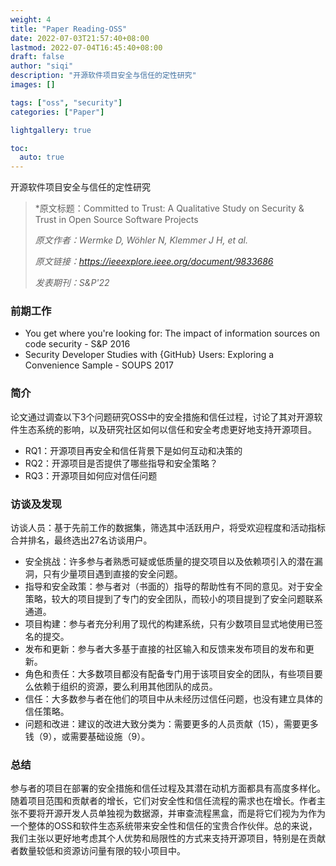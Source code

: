 ```yaml
---
weight: 4
title: "Paper Reading-OSS"
date: 2022-07-03T21:57:40+08:00
lastmod: 2022-07-04T16:45:40+08:00
draft: false
author: "siqi"
description: "开源软件项目安全与信任的定性研究"
images: []

tags: ["oss", "security"]
categories: ["Paper"]

lightgallery: true

toc:
  auto: true
---
```

开源软件项目安全与信任的定性研究
<!--more-->


> *原文标题：Committed to Trust: A Qualitative Study on Security & Trust in Open Source Software Projects
>
> *原文作者：Wermke D, Wöhler N, Klemmer J H, et al.*
>
> *原文链接：https://ieeexplore.ieee.org/document/9833686*
>
> *发表期刊：S&P'22*

### 前期工作
- You get where you're looking for: The impact of information sources on code security - S&P 2016
- Security Developer Studies with {GitHub} Users: Exploring a Convenience Sample - SOUPS 2017
  
### 简介
论文通过调查以下3个问题研究OSS中的安全措施和信任过程，讨论了其对开源软件生态系统的影响，以及研究社区如何以信任和安全考虑更好地支持开源项目。
- RQ1：开源项目再安全和信任背景下是如何互动和决策的
- RQ2：开源项目是否提供了哪些指导和安全策略？
- RQ3：开源项目如何应对信任问题

### 访谈及发现
访谈人员：基于先前工作的数据集，筛选其中活跃用户，将受欢迎程度和活动指标合并排名，最终选出27名访谈用户。
- 安全挑战：许多参与者熟悉可疑或低质量的提交项目以及依赖项引入的潜在漏洞，只有少量项目遇到直接的安全问题。
- 指导和安全政策：参与者对（书面的）指导的帮助性有不同的意见。对于安全策略，较大的项目提到了专门的安全团队，而较小的项目提到了安全问题联系通道。
- 项目构建：参与者充分利用了现代的构建系统，只有少数项目显式地使用已签名的提交。
- 发布和更新：参与者大多基于直接的社区输入和反馈来发布项目的发布和更新。
- 角色和责任：大多数项目都没有配备专门用于该项目安全的团队，有些项目要么依赖于组织的资源，要么利用其他团队的成员。
- 信任：大多数参与者在他们的项目中从未经历过信任问题，也没有建立具体的信任策略。
- 问题和改进：建议的改进大致分类为：需要更多的人员贡献（15），需要更多钱（9），或需要基础设施（9）。

### 总结
参与者的项目在部署的安全措施和信任过程及其潜在动机方面都具有高度多样化。随着项目范围和贡献者的增长，它们对安全性和信任流程的需求也在增长。作者主张不要将开源开发人员单独视为数据源，并审查流程黑盒，而是将它们视为为作为一个整体的OSS和软件生态系统带来安全性和信任的宝贵合作伙伴。总的来说，我们主张以更好地考虑其个人优势和局限性的方式来支持开源项目，特别是在贡献者数量较低和资源访问量有限的较小项目中。